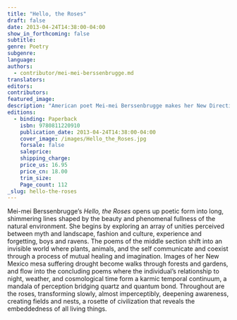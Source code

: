```yaml
---
title: "Hello, the Roses"
draft: false
date: 2013-04-24T14:38:00-04:00
show_in_forthcoming: false
subtitle:
genre: Poetry
subgenre:
language:
authors:
  - contributor/mei-mei-berssenbrugge.md
translators:
editors:
contributors:
featured_image:
description: "American poet Mei-mei Berssenbrugge makes her New Directions debut with this breathtaking new collection "
editions:
  - binding: Paperback
    isbn: 9780811220910
    publication_date: 2013-04-24T14:38:00-04:00
    cover_image: /images/Hello_the_Roses.jpg
    forsale: false
    saleprice:
    shipping_charge:
    price_us: 16.95
    price_cn: 18.00
    trim_size:
    Page_count: 112
_slug: hello-the-roses
---
```


Mei-mei Berssenbrugge’s _Hello, the Roses_ opens up poetic form into long, shimmering lines shaped by the beauty and phenomenal fullness of the natural environment. She begins by exploring an array of unities perceived between myth and landscape, fashion and culture, experience and forgetting, boys and ravens. The poems of the middle section shift into an invisible world where plants, animals, and the self communicate and coexist through a process of mutual healing and imagination. Images of her New Mexico mesa suffering drought become walks through forests and gardens, and flow into the concluding poems where the individual’s relationship to night, weather, and cosmological time form a karmic temporal continuum, a mandala of perception bridging quartz and quantum bond. Throughout are the roses, transforming slowly, almost imperceptibly, deepening awareness, creating fields and nests, a rosette of civilization that reveals the embeddedness of all living things.

